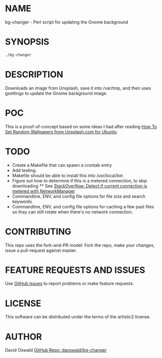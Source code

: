 # NAME

bg-changer - Perl script for updating the Gnome background

# SYNOPSIS

```bash
./bg-changer
```

# DESCRIPTION

Downloads an image from Unsplash, save it into /var/tmp, and then uses
gsettings to update the Gnome background image.

# POC

This is a proof-of-concept based on some ideas I had after reading
[How To Set Random Wallpapers from Unsplash.com for Ubuntu](http://youness.net/linux/set-random-wallpapers-unsplash-com-ubuntu).

# TODO

* Create a Makefile that can spawn a crontab entry
* Add testing.
* Makefile should be able to install this into /usr/local/bin
* Figure out how to determine if this is a metered connection, to skip downloading
** See [StackOverflow: Detect if current connection is metered with NetworkManager
](https://stackoverflow.com/a/43287215/716443)
* Commandline, ENV, and config file options for file size and search keywords.
* Commandline, ENV, and config file options for caching a few past files so they can still rotate when there's no network connection.

# CONTRIBUTING

This repo uses the fork-and-PR model: Fork the repo, make your changes, issue a pull-request against
master.

# FEATURE REQUESTS AND ISSUES

Use [GitHub Issues](https://github.com/daoswald/bg-changer/issues) to report problems or make feature
requests.

# LICENSE

This software can be distributed under the terms of the artistic2 license.

# AUTHOR

David Oswald
[GitHub Repo: daoswald/bg-changer](https://github.com/daoswald/bg-changer) 

